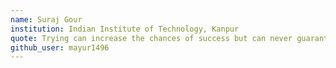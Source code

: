 ```yaml
---
name: Suraj Gour
institution: Indian Institute of Technology, Kanpur
quote: Trying can increase the chances of success but can never guarantee it. So, keep trying.
github_user: mayur1496
---
```

